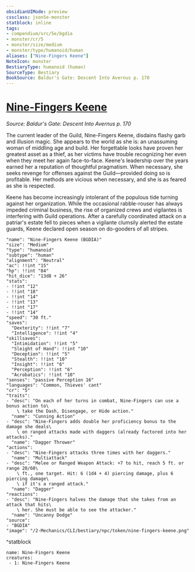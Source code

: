 ```yaml
---
obsidianUIMode: preview
cssclass: json5e-monster
statblock: inline
tags:
- compendium/src/5e/bgdia
- monster/cr/5
- monster/size/medium
- monster/type/humanoid/human
aliases: ["Nine-Fingers Keene"]
NoteIcon: monster
BestiaryType: humanoid (human)
SourceType: Bestiary
BookSource: Baldur's Gate: Descent Into Avernus p. 170
---
```

# [Nine-Fingers Keene](2-Mechanics/CLI/bestiary/npc/nine-fingers-keene-bgdia.md)
*Source: Baldur's Gate: Descent Into Avernus p. 170*  

The current leader of the Guild, Nine-Fingers Keene, disdains flashy garb and illusion magic. She appears to the world as she is: an unassuming woman of middling age and build. Her forgettable looks have proven her greatest asset as a thief, as her victims have trouble recognizing her even when they meet her again face-to-face. Keene's leadership over the years earned her a reputation of thoughtful pragmatism. When necessary, she seeks revenge for offenses against the Guild—provided doing so is profitable. Her methods are vicious when necessary, and she is as feared as she is respected.

Keene has become increasingly intolerant of the populous tide turning against her organization. While the occasional rabble-rouser has always impeded criminal business, the rise of organized crews and vigilantes is interfering with Guild operations. After a carefully coordinated attack on a patriar's estate fell to pieces when a vigilante clumsily alerted the estate guards, Keene declared open season on do-gooders of all stripes.

```statblock
"name": "Nine-Fingers Keene (BGDIA)"
"size": "Medium"
"type": "humanoid"
"subtype": "human"
"alignment": "Neutral"
"ac": !!int "15"
"hp": !!int "84"
"hit_dice": "13d8 + 26"
"stats":
- !!int "12"
- !!int "18"
- !!int "14"
- !!int "13"
- !!int "17"
- !!int "14"
"speed": "30 ft."
"saves":
  "Dexterity": !!int "7"
  "Intelligence": !!int "4"
"skillsaves":
  "Intimidation": !!int "5"
  "Sleight of Hand": !!int "10"
  "Deception": !!int "5"
  "Stealth": !!int "10"
  "Insight": !!int "6"
  "Perception": !!int "6"
  "Acrobatics": !!int "10"
"senses": "passive Perception 16"
"languages": "Common, Thieves' cant"
"cr": "5"
"traits":
- "desc": "On each of her turns in combat, Nine-Fingers can use a bonus action to\
    \ take the Dash, Disengage, or Hide action."
  "name": "Cunning Action"
- "desc": "Nine-Fingers adds double her proficiency bonus to the damage she deals\
    \ on ranged attacks made with daggers (already factored into her attacks)."
  "name": "Dagger Thrower"
"actions":
- "desc": "Nine-Fingers attacks three times with her daggers."
  "name": "Multiattack"
- "desc": "Melee or Ranged Weapon Attack: +7 to hit, reach 5 ft. or range 20/60\
    \ ft., one target. Hit: 6 (1d4 + 4) piercing damage, plus 6 piercing damage\
    \ if it's a ranged attack."
  "name": "Dagger"
"reactions":
- "desc": "Nine-Fingers halves the damage that she takes from an attack that hits\
    \ her. She must be able to see the attacker."
  "name": "Uncanny Dodge"
"source":
- "BGDIA"
"image": "/2-Mechanics/CLI/bestiary/npc/token/nine-fingers-keene.png"
```
^statblock

```encounter-table
name: Nine-Fingers Keene
creatures:
 - 1: Nine-Fingers Keene
```